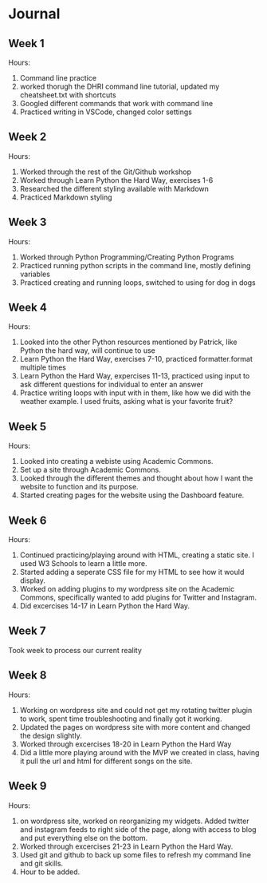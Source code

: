 # Journal

## Week 1
Hours:
1. Command line practice
2. worked thorugh the DHRI command line tutorial, updated my cheatsheet.txt with shortcuts
3. Googled different commands that work with command line
4. Practiced writing in VSCode, changed color settings

## Week 2
Hours:
1. Worked through the rest of the Git/Github workshop
2. Worked through Learn Python the Hard Way, exercises 1-6
3. Researched the different styling available with Markdown
4. Practiced Markdown styling 

## Week 3
Hours:
1. Worked through Python Programming/Creating Python Programs 
2. Practiced running python scripts in the command line, mostly defining variables
3. Practiced creating and running loops, switched to using for dog in dogs

## Week 4
Hours:
1. Looked into the other Python resources mentioned by Patrick, like Python the hard way, will continue to use 
2. Learn Python the Hard Way, exercises 7-10, practiced formatter.format multiple times
3. Learn Python the Hard Way, expercises 11-13, practiced using input to ask different questions for individual to enter an answer
4. Practice writing loops with input with in them, like how we did with the weather example. I used fruits, asking what is your favorite fruit?

## Week 5
Hours:
1. Looked into creating a webiste using Academic Commons.
2. Set up a site through Academic Commons.
3. Looked through the different themes and thought about how I want the website to function and its purpose.
4. Started creating pages for the website using the Dashboard feature.

## Week 6
Hours:
1. Continued practicing/playing around with HTML, creating a static site. I used W3 Schools to learn a little more.
2. Started adding a seperate CSS file for my HTML to see how it would display.
3. Worked on adding plugins to my wordpress site on the Academic Commons, specifically wanted to add plugins for Twitter and Instagram.
4. Did excercises 14-17 in Learn Python the Hard Way.

## Week 7
Took week to process our current reality

## Week 8 
Hours:
1. Working on wordpress site and could not get my rotating twitter plugin to work, spent time troubleshooting and finally got it working.
2. Updated the pages on wordpress site with more content and changed the design slightly.
3. Worked through excercises 18-20 in Learn Python the Hard Way
4. Did a little more playing around with the MVP we created in class, having it pull the url and html for different songs on the site.

## Week 9
Hours:
1. on wordpress site, worked on reorganizing my widgets. Added twitter and instagram feeds to right side of the page, along with access to blog and put everything else on the bottom.
2. Worked through excercises 21-23 in Learn Python the Hard Way.
3. Used git and github to back up some files to refresh my command line and git skills.
4. Hour to be added.
